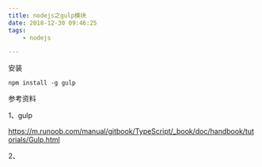 ```yaml
---
title: nodejs之gulp模块
date: 2018-12-30 09:46:25
tags:
	- nodejs

---
```




安装

```
npm install -g gulp
```



参考资料

1、gulp

https://m.runoob.com/manual/gitbook/TypeScript/_book/doc/handbook/tutorials/Gulp.html

2、

